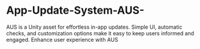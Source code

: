 # App-Update-System-AUS-
AUS is a Unity asset for effortless in-app updates. Simple UI, automatic checks, and customization options make it easy to keep users informed and engaged. Enhance user experience with AUS
